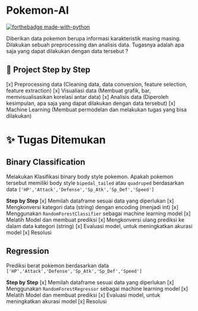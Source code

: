 # Pokemon-AI
[![forthebadge made-with-python](http://ForTheBadge.com/images/badges/made-with-python.svg)](https://www.python.org/)

Diberikan data pokemon berupa informasi karakteristik masing masing. Dilakukan sebuah preprocessing dan analisis data. Tugasnya adalah apa saja yang dapat dilakukan dengan data tersebut ?

## :ticket: Project Step by Step
[x] Preprocessing data (Cleaning data, data conversion, feature selection, feature extraction)
[x] Visualiasi data (Membuat grafik, bar, memvisualisasikan korelasi antar data)
[x] Analisis data (Diperoleh kesimpulan, apa saja yang dapat dilakukan dengan data tersebut)
[x] Machine Learning (Membuat permodelan dan melakukan tugas yang bisa dilakukan)

# :sparkles: Tugas Ditemukan
## Binary Classification
Melakukan Klasifikasi binary body style pokemon. Apakah pokemon tersebut memiliki body style `bipedal_tailed` atau `quadruped` berdasarkan data `['HP','Attack','Defense','Sp_Atk','Sp_Def','Speed']`

**Step by Step**
[x] Memilah dataframe sesuai data yang diperlukan
[x] Mengkonversi kategori data (string) dengan encoding (menjadi int)
[x] Menggunakan `RandomForestClassifier` sebagai machine learning model
[x] Melatih Model dan membuat prediksi
[x] Mengkonversi ulang prediksi ke dalam data kategori (string)
[x] Evaluasi model, untuk meningkatkan akurasi model
[x] Resolusi

## Regression
Prediksi berat pokemon berdasarkan data `['HP','Attack','Defense','Sp_Atk','Sp_Def','Speed']`

**Step by Step**
[x] Memilah dataframe sesuai data yang diperlukan
[x] Menggunakan `RandomForestRegressor` sebagai machine learning model
[x] Melatih Model dan membuat prediksi
[x] Evaluasi model, untuk meningkatkan akurasi model
[x] Resolusi